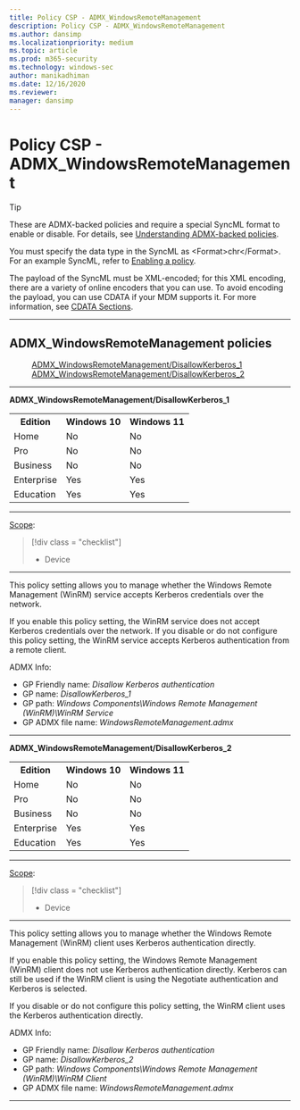 ```yaml
---
title: Policy CSP - ADMX_WindowsRemoteManagement
description: Policy CSP - ADMX_WindowsRemoteManagement
ms.author: dansimp
ms.localizationpriority: medium
ms.topic: article
ms.prod: m365-security
ms.technology: windows-sec
author: manikadhiman
ms.date: 12/16/2020
ms.reviewer: 
manager: dansimp
---
```


# Policy CSP - ADMX_WindowsRemoteManagement
>[!TIP]
> These are ADMX-backed policies and require a special SyncML format to enable or disable. For details, see [Understanding ADMX-backed policies](./understanding-admx-backed-policies.md).
> 
> You must specify the data type in the SyncML as &lt;Format&gt;chr&lt;/Format&gt;. For an example SyncML, refer to [Enabling a policy](./understanding-admx-backed-policies.md#enabling-a-policy).
> 
> The payload of the SyncML must be XML-encoded; for this XML encoding, there are a variety of online encoders that you can use. To avoid encoding the payload, you can use CDATA if your MDM supports it. For more information, see [CDATA Sections](http://www.w3.org/TR/REC-xml/#sec-cdata-sect).


<hr/>

<!--Policies-->
## ADMX_WindowsRemoteManagement policies  

<dl>
  <dd>
    <a href="#admx-windowsremotemanagement-disallowkerberos-1">ADMX_WindowsRemoteManagement/DisallowKerberos_1</a>
  </dd>
  <dd>
    <a href="#admx-windowsremotemanagement-disallowkerberos-2">ADMX_WindowsRemoteManagement/DisallowKerberos_2</a>
  </dd>
</dl>


<hr/>

<!--Policy-->
<a href="" id="admx-windowsremotemanagement-disallowkerberos-1"></a>**ADMX_WindowsRemoteManagement/DisallowKerberos_1**  

<!--SupportedSKUs-->
<table>
<tr>
    <th>Edition</th>
    <th>Windows 10</th>
    <th>Windows 11</th> 
</tr>
<tr>
    <td>Home</td>
    <td>No</td>
    <td>No</td>
</tr>
<tr>
    <td>Pro</td>
    <td>No</td>
    <td>No</td>
</tr>
<tr>
    <td>Business</td>
    <td>No</td>
    <td>No</td>
</tr>
<tr>
    <td>Enterprise</td>
    <td>Yes</td>
    <td>Yes</td>
</tr>
<tr>
    <td>Education</td>
    <td>Yes</td>
    <td>Yes</td>
</tr>
</table>


<!--/SupportedSKUs-->
<hr/>

<!--Scope-->
[Scope](./policy-configuration-service-provider.md#policy-scope):

> [!div class = "checklist"]
> * Device

<hr/>

<!--/Scope-->
<!--Description-->
This policy setting allows you to manage whether the Windows Remote Management (WinRM) service accepts Kerberos credentials over the network.

If you enable this policy setting, the WinRM service does not accept Kerberos credentials over the network.  If you disable or do not configure this policy setting, the WinRM service accepts Kerberos authentication from a remote client.

<!--/Description-->


<!--ADMXBacked-->
ADMX Info:  
-   GP Friendly name: *Disallow Kerberos authentication*
-   GP name: *DisallowKerberos_1*
-   GP path: *Windows Components\Windows Remote Management (WinRM)\WinRM Service*
-   GP ADMX file name: *WindowsRemoteManagement.admx*

<!--/ADMXBacked-->
<!--/Policy-->

<hr/>

<!--Policy-->
<a href="" id="admx-windowsremotemanagement-disallowkerberos-2"></a>**ADMX_WindowsRemoteManagement/DisallowKerberos_2**  

<!--SupportedSKUs-->
<table>
<tr>
    <th>Edition</th>
    <th>Windows 10</th>
    <th>Windows 11</th> 
</tr>
<tr>
    <td>Home</td>
    <td>No</td>
    <td>No</td>
</tr>
<tr>
    <td>Pro</td>
    <td>No</td>
    <td>No</td>
</tr>
<tr>
    <td>Business</td>
    <td>No</td>
    <td>No</td>
</tr>
<tr>
    <td>Enterprise</td>
    <td>Yes</td>
    <td>Yes</td>
</tr>
<tr>
    <td>Education</td>
    <td>Yes</td>
    <td>Yes</td>
</tr>
</table>


<!--/SupportedSKUs-->
<hr/>

<!--Scope-->
[Scope](./policy-configuration-service-provider.md#policy-scope):

> [!div class = "checklist"]
> * Device

<hr/>

<!--/Scope-->
<!--Description-->
This policy setting allows you to manage whether the Windows Remote Management (WinRM) client uses Kerberos authentication directly.

If you enable this policy setting, the Windows Remote Management (WinRM) client does not use Kerberos authentication directly. Kerberos can still be used if the WinRM client is using the Negotiate authentication and Kerberos is selected.

If you disable or do not configure this policy setting, the WinRM client uses the Kerberos authentication directly.

<!--/Description-->


<!--ADMXBacked-->
ADMX Info:  
-   GP Friendly name: *Disallow Kerberos authentication*
-   GP name: *DisallowKerberos_2*
-   GP path: *Windows Components\Windows Remote Management (WinRM)\WinRM Client*
-   GP ADMX file name: *WindowsRemoteManagement.admx*

<!--/ADMXBacked-->
<!--/Policy-->
<hr/>



<!--/Policies-->
